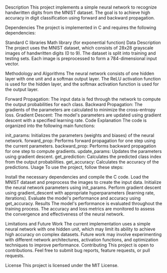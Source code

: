 Description
This project implements a simple neural network to recognize handwritten digits from the MNIST dataset. The goal is to achieve high accuracy in digit classification using forward and backward propagation.

Dependencies
The project is implemented in C and requires the following dependencies:

Standard C libraries
Math library (for exponential function)
Data Description
The project uses the MNIST dataset, which consists of 28x28 grayscale images of handwritten digits (0 to 9). The dataset is split into training and testing sets. Each image is preprocessed to form a 784-dimensional input vector.

Methodology and Algorithms
The neural network consists of one hidden layer with one unit and a softmax output layer. The ReLU activation function is used for the hidden layer, and the softmax activation function is used for the output layer.

Forward Propagation: The input data is fed through the network to compute the output probabilities for each class.
Backward Propagation: The gradients of the parameters are calculated to minimize the cross-entropy loss.
Gradient Descent: The model's parameters are updated using gradient descent with a specified learning rate.
Code Explanation
The code is organized into the following main functions:

init_params: Initializes the parameters (weights and biases) of the neural network.
forward_prop: Performs forward propagation for one step using the current parameters.
backward_prop: Performs backward propagation for one step to compute gradients.
update_params: Updates the parameters using gradient descent.
get_prediction: Calculates the predicted class index from the output probabilities.
get_accuracy: Calculates the accuracy of the predictions.
Usage
To use the project, follow these steps:

Install the necessary dependencies and compile the C code.
Load the MNIST dataset and preprocess the images to create the input data.
Initialize the neural network parameters using init_params.
Perform gradient descent using gradient_descent with appropriate hyperparameters (learning rate, iterations).
Evaluate the model's performance and accuracy using get_accuracy.
Results
The model's performance is evaluated throughout the training process. The accuracy and loss metrics are monitored to assess the convergence and effectiveness of the neural network.

Limitations and Future Work
The current implementation uses a simple neural network with one hidden unit, which may limit its ability to achieve high accuracy on complex datasets.
Future work may involve experimenting with different network architectures, activation functions, and optimization techniques to improve performance.
Contributing
This project is open to contributions. Feel free to submit bug reports, feature requests, or pull requests.

License
This project is licensed under the MIT License.
